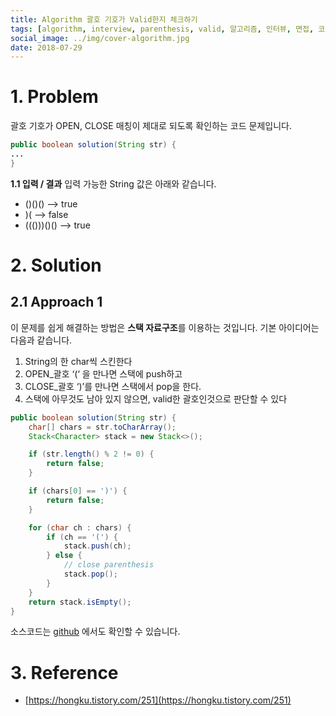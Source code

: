 ```yaml
---
title: Algorithm 괄호 기호가 Valid한지 체크하기
tags: [algorithm, interview, parenthesis, valid, 알고리즘, 인터뷰, 면접, 코드면접, 괄호]
social_image: ../img/cover-algorithm.jpg
date: 2018-07-29
---
```


# 1. Problem
괄호 기호가 OPEN, CLOSE 매칭이 제대로 되도록 확인하는 코드 문제입니다.

```java
public boolean solution(String str) {
...
}
```

**1.1 입력 / 결과**
입력 가능한 String 값은 아래와 같습니다.

- ()()() —> true
- )( —> false
- ((()))()() —> true

# 2. Solution

## 2.1 Approach 1

이 문제를 쉽게 해결하는 방법은 **스택 자료구조**를 이용하는 것입니다.
기본 아이디어는 다음과 같습니다.

1. String의 한 char씩 스킨한다
1. OPEN\_괄호 ‘(‘ 을 만나면 스택에 push하고
1. CLOSE\_괄호 ‘)’를 만나면 스택에서 pop을 한다.
1. 스택에 아무것도 남아 있지 않으면, valid한 괄호인것으로 판단할 수 있다

```java
public boolean solution(String str) {
    char[] chars = str.toCharArray();
    Stack<Character> stack = new Stack<>();

    if (str.length() % 2 != 0) {
        return false;
    }

    if (chars[0] == ')') {
        return false;
    }

    for (char ch : chars) {
        if (ch == '(') {
            stack.push(ch);
        } else {
            // close parenthesis
            stack.pop();
        }
    }
    return stack.isEmpty();
}
```

소스코드는 [github](https://github.com/kenshin579/tutorials-interview-questions/blob/master/src/main/java/com/google/ValidParenthesis.java) 에서도 확인할 수 있습니다.

# 3. Reference

- [https://hongku.tistory.com/251](https://hongku.tistory.com/251)
